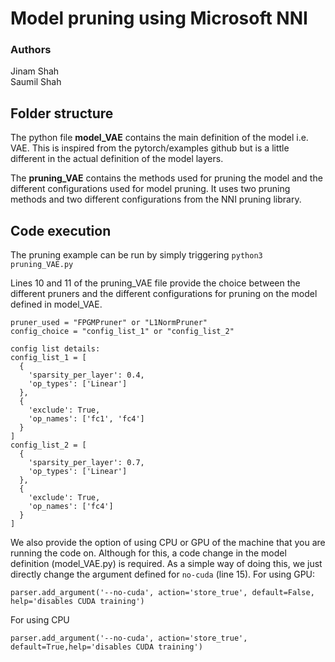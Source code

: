 # Model pruning using Microsoft NNI
### Authors
Jinam Shah </br>
Saumil Shah

## Folder structure

The python file **model_VAE** contains the main definition of the model i.e. VAE. This is inspired from the pytorch/examples github but is a little different in the actual definition of the model layers.

The **pruning_VAE** contains the methods used for pruning the model and the different configurations used for model pruning. It uses two pruning methods and two different configurations from the NNI pruning library.

## Code execution
The pruning example can be run by simply triggering `python3 pruning_VAE.py`

Lines 10 and 11 of the pruning_VAE file provide the choice between the different pruners and the different configurations for pruning on the model defined in model_VAE.
```
pruner_used = "FPGMPruner" or "L1NormPruner"
config_choice = "config_list_1" or "config_list_2"

config list details:
config_list_1 = [
  {
    'sparsity_per_layer': 0.4,
    'op_types': ['Linear']
  }, 
  {
    'exclude': True,
    'op_names': ['fc1', 'fc4']
  }
]
config_list_2 = [
  {
    'sparsity_per_layer': 0.7,
    'op_types': ['Linear']
  }, 
  {
    'exclude': True,
    'op_names': ['fc4']
  }
]
```

We also provide the option of using CPU or GPU of the machine that you are running the code on. Although for this, a code change in the model definition (model_VAE.py) is required. As a simple way of doing this, we just directly change the argument defined for `no-cuda` (line 15).
For using GPU:
```
parser.add_argument('--no-cuda', action='store_true', default=False, help='disables CUDA training')
```
For using CPU
```
parser.add_argument('--no-cuda', action='store_true', default=True,help='disables CUDA training')
```
